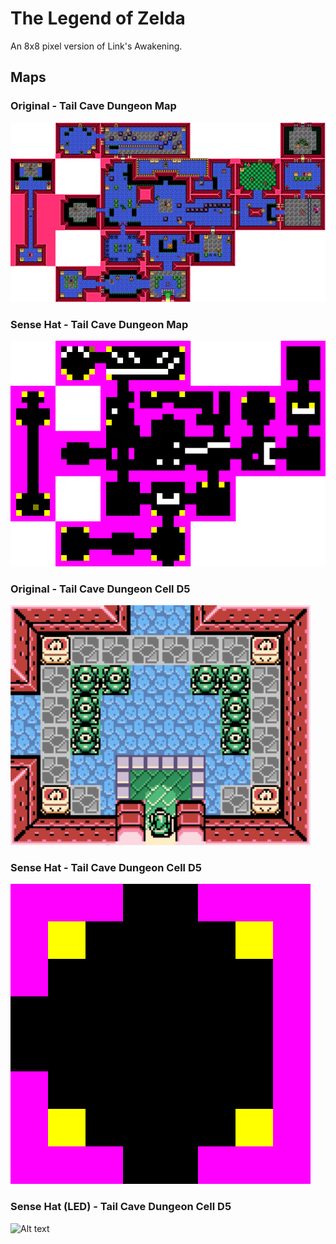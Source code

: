 # The Legend of Zelda
An 8x8 pixel version of Link's Awakening.

## Maps

### Original - Tail Cave Dungeon Map
![Alt text](/legendOfZelda/img/zeldapedia-tail-cave.png?raw=true "Original Tail Cave dungeon Map")

### Sense Hat - Tail Cave Dungeon Map
![Alt text](/legendOfZelda/img/tail-cave-15x.png?raw=true "Sense Hat Tail Cave dungeon Map")

### Original - Tail Cave Dungeon Cell D5
![Alt text](/legendOfZelda/img/gbc_d1_d5.png?raw=true "Original Tail Cave dungeon cell D5")

### Sense Hat - Tail Cave Dungeon Cell D5
![Alt text](/legendOfZelda/img/d1_d5_60x.bmp?raw=true "Sense Hat Tail Cave dungeon cell D5")

### Sense Hat (LED) - Tail Cave Dungeon Cell D5
![Alt text](/legendOfZelda/img/led_d1_d5.bmp_12x?raw=true "Sense Hat (LED) Tail Cave dungeon cell D5")
